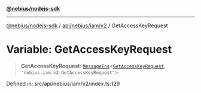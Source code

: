 [**@nebius/nodejs-sdk**](../../../../../README.md)

---

[@nebius/nodejs-sdk](../../../../../README.md) / [api/nebius/iam/v2](../README.md) / GetAccessKeyRequest

# Variable: GetAccessKeyRequest

> **GetAccessKeyRequest**: [`MessageFns`](../../../../../runtime/protos/core/interfaces/MessageFns.md)\<[`GetAccessKeyRequest`](../interfaces/GetAccessKeyRequest.md), `"nebius.iam.v2.GetAccessKeyRequest"`\>

Defined in: src/api/nebius/iam/v2/index.ts:129
